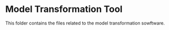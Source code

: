 # Model Transformation Tool

This folder contains the files related to the model transformation sowftware.